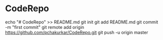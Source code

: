 # CodeRepo
echo "# CodeRepo" >> README.md
git init
git add README.md
git commit -m "first commit"
git remote add origin https://github.com/pchakurkar/CodeRepo.git
git push -u origin master
